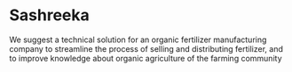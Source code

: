 # Sashreeka

We suggest a technical solution for an organic fertilizer manufacturing company to streamline the
process of selling and distributing fertilizer, and to improve knowledge about organic agriculture of
the farming community
